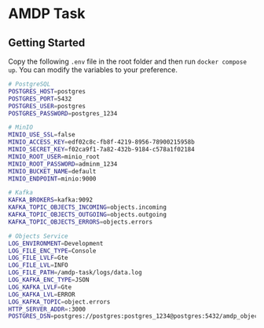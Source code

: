 # AMDP Task

## Getting Started

Copy the following `.env` file in the root folder and then run `docker compose up`. You can modify
the variables to your preference.

```sh
# PostgreSQL
POSTGRES_HOST=postgres
POSTGRES_PORT=5432
POSTGRES_USER=postgres
POSTGRES_PASSWORD=postgres_1234

# MinIO
MINIO_USE_SSL=false
MINIO_ACCESS_KEY=edf02c8c-fb8f-4219-8956-78900215958b
MINIO_SECRET_KEY=f02ca9f1-7a82-432b-9184-c578a1f02184
MINIO_ROOT_USER=minio_root
MINIO_ROOT_PASSWORD=adminm_1234
MINIO_BUCKET_NAME=default
MINIO_ENDPOINT=minio:9000

# Kafka
KAFKA_BROKERS=kafka:9092
KAFKA_TOPIC_OBJECTS_INCOMING=objects.incoming
KAFKA_TOPIC_OBJECTS_OUTGOING=objects.outgoing
KAFKA_TOPIC_OBJECTS_ERRORS=objects.errors

# Objects Service
LOG_ENVIRONMENT=Development
LOG_FILE_ENC_TYPE=Console
LOG_FILE_LVLF=Gte
LOG_FILE_LVL=INFO
LOG_FILE_PATH=/amdp-task/logs/data.log
LOG_KAFKA_ENC_TYPE=JSON
LOG_KAFKA_LVLF=Gte
LOG_KAFKA_LVL=ERROR
LOG_KAFKA_TOPIC=object.errors
HTTP_SERVER_ADDR=:3000
POSTGRES_DSN=postgres://postgres:postgres_1234@postgres:5432/amdp_objects?sslmode=disable

```
